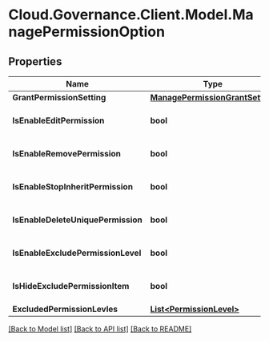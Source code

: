 # Cloud.Governance.Client.Model.ManagePermissionOption
## Properties

Name | Type | Description | Notes
------------ | ------------- | ------------- | -------------
**GrantPermissionSetting** | [**ManagePermissionGrantSetting**](ManagePermissionGrantSetting.md) |  | [optional] 
**IsEnableEditPermission** | **bool** |  | [optional] [default to false]
**IsEnableRemovePermission** | **bool** |  | [optional] [default to false]
**IsEnableStopInheritPermission** | **bool** |  | [optional] [default to false]
**IsEnableDeleteUniquePermission** | **bool** |  | [optional] [default to false]
**IsEnableExcludePermissionLevel** | **bool** |  | [optional] [default to false]
**IsHideExcludePermissionItem** | **bool** |  | [optional] [default to false]
**ExcludedPermissionLevles** | [**List&lt;PermissionLevel&gt;**](PermissionLevel.md) |  | [optional] 

[[Back to Model list]](../README.md#documentation-for-models) [[Back to API list]](../README.md#documentation-for-api-endpoints) [[Back to README]](../README.md)

